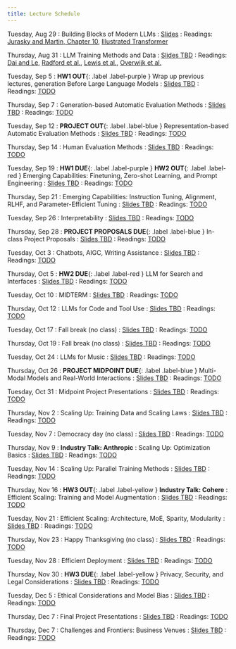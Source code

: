 ```yaml
---
title: Lecture Schedule
---
```


<!-- Sep 28
: [Java & Git](#)
  : [1.1](#)

Sep 29
: **Section**{: .label .label-purple }[Intro to Java](#)
  : [Solution](#)

Sep 30
: [Variables & Objects](#)
  : [1.2](#), [2.1](#)

Oct 1
: **Lab**{: .label .label-purple } [Intro to Java](#)

Oct 2
: [Tracing, IntLists, & Recursion](#)
  : [2.1](#)
: **HW 1 due**{: .label .label-red } -->


<!-- Oct 5
: [Linked Lists & Encapsulation](#)
  : [3.1](#), [2.2](#), [2.3](#)

Oct 6
: **Section**{: .label .label-purple }[Linked Lists](#)
  : [Solution](#)

Oct 7
: [Resizing Arrays](#)
  : [2.4](#), [2.5](#)

Oct 8
: **Lab**{: .label .label-purple } [Resizing Arrays](#)

Oct 9
: [Runtime Analysis](#)
  : [8.1](#), [8.2](#), [8.3](#), [8.4](#)
: **HW 2 due**{: .label .label-red } -->


Tuesday, Aug 29
: Building Blocks of Modern LLMs
  : [Slides](#)
: Readings: [Jurasky and Martin, Chapter 10](https://web.stanford.edu/~jurafsky/slp3/10.pdf), [Illustrated Transformer](http://jalammar.github.io/illustrated-transformer/)

Thursday, Aug 31
: LLM Training Methods and Data
  : [Slides TBD](#)
: Readings: [Dai and Le](https://arxiv.org/abs/1511.01432), [Radford et al.](https://www.mikecaptain.com/resources/pdf/GPT-1.pdf), [Lewis et al.](https://arxiv.org/abs/1910.13461), [Overwijk et al.](https://arxiv.org/pdf/2211.15848.pdf)

Tuesday, Sep 5
: **HW1 OUT**{: .label .label-purple } Wrap up previous lectures, generation Before Large Language Models
  : [Slides TBD](#)
: Readings: [TODO](#)

Thursday, Sep 7
: Generation-based Automatic Evaluation Methods
  : [Slides TBD](#)
: Readings: [TODO](#)

Tuesday, Sep 12
: **PROJECT OUT**{: .label .label-blue } Representation-based Automatic Evaluation Methods
  : [Slides TBD](#)
: Readings: [TODO](#)

Thursday, Sep 14
: Human Evaluation Methods
  : [Slides TBD](#)
: Readings: [TODO](#)

Tuesday, Sep 19
: **HW1 DUE**{: .label .label-purple } **HW2 OUT**{: .label .label-red } Emerging Capabilities: Finetuning, Zero-shot Learning, and Prompt Engineering
  : [Slides TBD](#)
: Readings: [TODO](#)

Thursday, Sep 21
: Emerging Capabilities: Instruction Tuning, Alignment, RLHF, and Parameter-Efficient Tuning
  : [Slides TBD](#)
: Readings: [TODO](#)

Tuesday, Sep 26
: Interpretability
  : [Slides TBD](#)
: Readings: [TODO](#)

Thursday, Sep 28
: **PROJECT PROPOSALS DUE**{: .label .label-blue } In-class Project Proposals
  : [Slides TBD](#)
: Readings: [TODO](#)

Tuesday, Oct 3
: Chatbots, AIGC, Writing Assistance
  : [Slides TBD](#)
: Readings: [TODO](#)

Thursday, Oct 5
: **HW2 DUE**{: .label .label-red } LLM for Search and Interfaces
  : [Slides TBD](#)
: Readings: [TODO](#)

Tuesday, Oct 10
: MIDTERM
  : [Slides TBD](#)
: Readings: [TODO](#)

Thursday, Oct 12
: LLMs for Code and Tool Use
  : [Slides TBD](#)
: Readings: [TODO](#)

Tuesday, Oct 17
: Fall break (no class)
  : [Slides TBD](#)
: Readings: [TODO](#)

Thursday, Oct 19
: Fall break (no class)
  : [Slides TBD](#)
: Readings: [TODO](#)

Tuesday, Oct 24
: LLMs for Music
  : [Slides TBD](#)
: Readings: [TODO](#)

Thursday, Oct 26
: **PROJECT MIDPOINT DUE**{: .label .label-blue }  Multi-Modal Models and Real-World Interactions
  : [Slides TBD](#)
: Readings: [TODO](#)

Tuesday, Oct 31
: Midpoint Project Presentations
  : [Slides TBD](#)
: Readings: [TODO](#)

Thursday, Nov 2
: Scaling Up: Training Data and Scaling Laws
  : [Slides TBD](#)
: Readings: [TODO](#)

Tuesday, Nov 7
: Democracy day (no class)
  : [Slides TBD](#)
: Readings: [TODO](#)

Thursday, Nov 9
: **Industry Talk: Anthropic**
: Scaling Up: Optimization Basics
  : [Slides TBD](#)
: Readings: [TODO](#)

Tuesday, Nov 14
: Scaling Up: Parallel Training Methods
  : [Slides TBD](#)
: Readings: [TODO](#)

Thursday, Nov 16
: **HW3 OUT**{: .label .label-yellow } **Industry Talk: Cohere**
: Efficient Scaling: Training and Model Augmentation
  : [Slides TBD](#)
: Readings: [TODO](#)

Tuesday, Nov 21
: Efficient Scaling: Architecture, MoE, Sparity, Modularity
  : [Slides TBD](#)
: Readings: [TODO](#)

Thursday, Nov 23
: Happy Thanksgiving (no class)
  : [Slides TBD](#)
: Readings: [TODO](#)

Tuesday, Nov 28
: Efficient Deployment
  : [Slides TBD](#)
: Readings: [TODO](#)

Thursday, Nov 30
: **HW3 DUE**{: .label .label-yellow } Privacy, Security, and Legal Considerations
  : [Slides TBD](#)
: Readings: [TODO](#)

Tuesday, Dec 5
: Ethical Considerations and Model Bias
  : [Slides TBD](#)
: Readings: [TODO](#)

Thursday, Dec 7
: Final Project Presentations
  : [Slides TBD](#)
: Readings: [TODO](#)

Thursday, Dec 7
: Challenges and Frontiers: Business Venues
  : [Slides TBD](#)
: Readings: [TODO](#)
